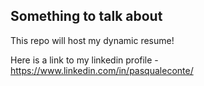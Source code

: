## Something to talk about

This repo will host my dynamic resume!

Here is a link to my linkedin profile - https://www.linkedin.com/in/pasqualeconte/